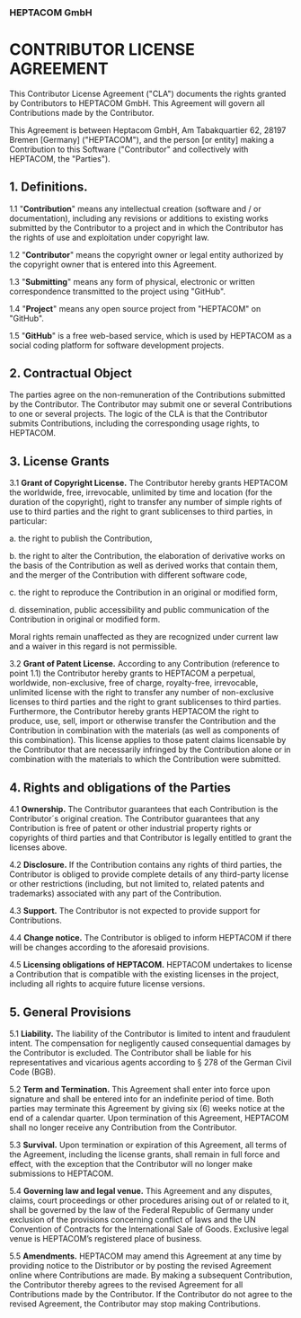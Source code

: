 ### HEPTACOM GmbH
# __CONTRIBUTOR LICENSE AGREEMENT__

This Contributor License Agreement ("CLA") documents the rights granted by Contributors to HEPTACOM GmbH. This Agreement will govern all Contributions made by the Contributor.

This Agreement is between Heptacom GmbH, Am Tabakquartier 62, 28197 Bremen [Germany] ("HEPTACOM"), and the person [or entity] making a Contribution to this Software ("Contributor" and collectively with HEPTACOM, the "Parties").

## __1. Definitions.__
1.1 "**Contribution**" means any intellectual creation (software and / or documentation), including any revisions or additions to existing works submitted by the Contributor to a project and in which the Contributor has the rights of use and exploitation under copyright law.

1.2 "**Contributor**" means the copyright owner or legal entity authorized by the copyright owner that is entered into this Agreement.

1.3 "**Submitting**" means any form of physical, electronic or written correspondence transmitted to the project using "GitHub".

1.4 "**Project**" means any open source project from "HEPTACOM" on "GitHub".

1.5 "**GitHub**" is a free web-based service, which is used by HEPTACOM as a social coding platform for software development projects.

 ## __2. Contractual Object__
 The parties agree on the non-remuneration of the Contributions submitted by the Contributor. The Contributor may submit one or several Contributions to one or several projects. The logic of the CLA is that the Contributor submits Contributions, including the corresponding usage rights, to HEPTACOM.

## __3. License Grants__
3.1 **Grant of Copyright License.** The Contributor hereby grants HEPTACOM the worldwide, free, irrevocable, unlimited by time and location (for the duration of the copyright), right to transfer any number of simple rights of use to third parties and the right to grant sublicenses to third parties, in particular:

  a. the right to publish the Contribution,

  b. the right to alter the Contribution, the elaboration of derivative works on the basis of the Contribution as well as derived works that contain them, and the merger of the Contribution with different software code,

  c. the right to reproduce the Contribution in an original or modified form,

  d. dissemination, public accessibility and public communication of the
  Contribution in original or modified form.

  Moral rights remain unaffected as they are recognized under current law and a waiver in this regard is not permissible.  

3.2 **Grant of Patent License.** According to any Contribution (reference to point 1.1) the Contributor hereby grants to HEPTACOM a perpetual, worldwide, non-exclusive, free of charge, royalty-free, irrevocable, unlimited license with the right to transfer any number of non-exclusive licenses to third parties and the right to grant sublicenses to third parties. Furthermore, the Contributor hereby grants HEPTACOM the right to produce, use, sell, import or otherwise transfer the Contribution and the Contribution in combination with the materials (as well as components of this combination). This license applies to those patent claims licensable by the Contributor that are necessarily infringed by the Contribution alone or in combination with the materials to which the Contribution were submitted.

## __4. Rights and obligations of the Parties__
4.1 **Ownership.** The Contributor guarantees that each Contribution is the Contributor´s original creation. The Contributor guarantees that any Contribution is free of patent or other industrial property rights or copyrights of third parties and that Contributor is legally entitled to grant the licenses above.

4.2 **Disclosure.** If the Contribution contains any rights of third parties, the Contributor is obliged to provide complete details of any third-party license or other restrictions (including, but not limited to, related patents and trademarks) associated with any part of the Contribution.

4.3 **Support.** The Contributor is not expected to provide support for Contributions.

4.4 **Change notice.** The Contributor is obliged to inform HEPTACOM if there will be changes according to the aforesaid provisions.

4.5 **Licensing obligations of HEPTACOM.** HEPTACOM undertakes to license a Contribution that is compatible with the existing licenses in the project, including all rights to acquire future license versions.

## __5. General Provisions__
5.1 **Liability.** The liability of the Contributor is limited to intent and fraudulent intent. The compensation for negligently caused consequential damages by the Contributor is excluded. The Contributor shall be liable for his representatives and vicarious agents according to § 278 of the German Civil Code (BGB).

5.2 **Term and Termination.** This Agreement shall enter into force upon signature and shall be entered into for an indefinite period of time. Both parties may terminate this Agreement by giving six (6) weeks notice at the end of a calendar quarter. Upon termination of this Agreement, HEPTACOM shall no longer receive any Contribution from the Contributor.

5.3 **Survival.** Upon termination or expiration of this Agreement, all terms of the Agreement, including the license grants, shall remain in full force and effect, with the exception that the Contributor will no longer make submissions to HEPTACOM.

5.4 **Governing law and legal venue.** This Agreement and any disputes, claims, court proceedings or other procedures arising out of or related to it, shall be governed by the law of the Federal Republic of Germany under exclusion of the provisions concerning conflict of laws and the UN Convention of Contracts for the International Sale of Goods. Exclusive legal venue is HEPTACOM’s registered place of business.

5.5 **Amendments.** HEPTACOM may amend this Agreement at any time by providing notice to the Distributor or by posting the revised Agreement online where Contributions are made. By making a subsequent Contribution, the Contributor thereby agrees to the revised Agreement for all Contributions made by the Contributor. If the Contributor do not agree to the revised Agreement, the Contributor may stop making Contributions.
